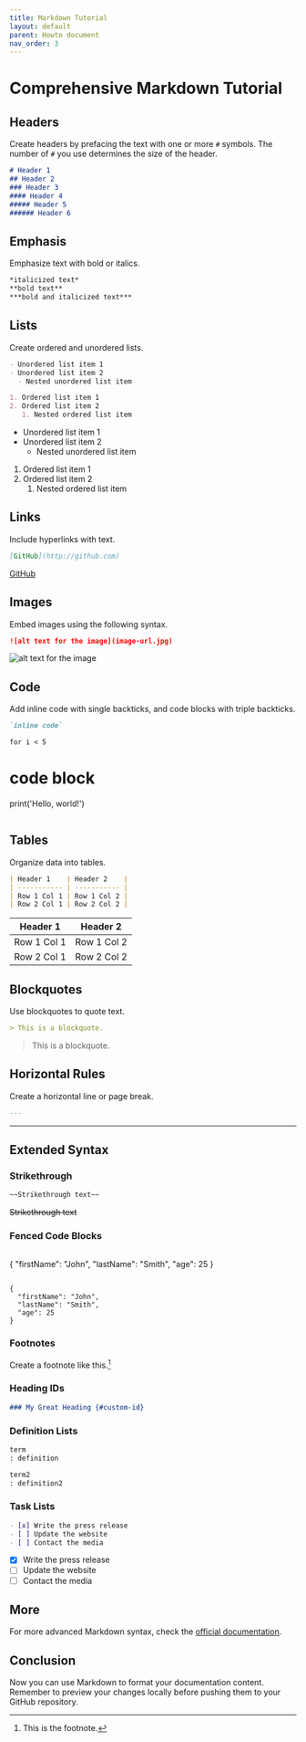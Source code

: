```yaml
---
title: Markdown Tutorial
layout: default
parent: Howto document
nav_order: 3
---
```


# Comprehensive Markdown Tutorial

## Headers
Create headers by prefacing the text with one or more `#` symbols. The number of `#` you use determines the size of the header.

```markdown
# Header 1
## Header 2
### Header 3
#### Header 4
##### Header 5
###### Header 6
```

## Emphasis
Emphasize text with bold or italics.

```markdown
*italicized text*
**bold text**
***bold and italicized text***
```

## Lists
Create ordered and unordered lists.

```markdown
- Unordered list item 1
- Unordered list item 2
  - Nested unordered list item

1. Ordered list item 1
2. Ordered list item 2
   1. Nested ordered list item
```

- Unordered list item 1
- Unordered list item 2
  - Nested unordered list item

1. Ordered list item 1
2. Ordered list item 2
   1. Nested ordered list item

## Links
Include hyperlinks with text.

```markdown
[GitHub](http://github.com)
```

[GitHub](http://github.com)

## Images
Embed images using the following syntax.

```markdown
![alt text for the image](image-url.jpg)
```

![alt text for the image](https://de.wikipedia.org/wiki/Siemens#/media/Datei:Siemens-logo.svg)

## Code
Add inline code with single backticks, and code blocks with triple backticks.

```markdown
`inline code`

```

`for i < 5`

# code block
print('Hello, world!')
```
```

## Tables
Organize data into tables.

```markdown
| Header 1    | Header 2    |
| ----------- | ----------- |
| Row 1 Col 1 | Row 1 Col 2 |
| Row 2 Col 1 | Row 2 Col 2 |
```

| Header 1    | Header 2    |
| ----------- | ----------- |
| Row 1 Col 1 | Row 1 Col 2 |
| Row 2 Col 1 | Row 2 Col 2 |

## Blockquotes
Use blockquotes to quote text.

```markdown
> This is a blockquote.
```

> This is a blockquote.

## Horizontal Rules
Create a horizontal line or page break.

```markdown
---
```

---

## Extended Syntax

### Strikethrough
```markdown
~~Strikethrough text~~
```

~~Strikethrough text~~

### Fenced Code Blocks
```markdown
```
{
  "firstName": "John",
  "lastName": "Smith",
  "age": 25
}
```
```

```
{
  "firstName": "John",
  "lastName": "Smith",
  "age": 25
}
```

### Footnotes
Create a footnote like this.[^1]

[^1]: This is the footnote.

### Heading IDs
```markdown
### My Great Heading {#custom-id}
```

### Definition Lists
```markdown
term
: definition

term2
: definition2
```

### Task Lists
```markdown
- [x] Write the press release
- [ ] Update the website
- [ ] Contact the media
```

- [x] Write the press release
- [ ] Update the website
- [ ] Contact the media

## More

For more advanced Markdown syntax, check the [official documentation](https://daringfireball.net/projects/markdown/).

## Conclusion

Now you can use Markdown to format your documentation content. Remember to preview your changes locally before pushing them to your GitHub repository.

